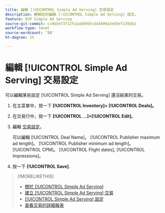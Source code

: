 ```yaml
---
title: 編輯 [!UICONTROL Simple Ad Serving] 交易設定
description: 瞭解如何編輯 [!UICONTROL Simple Ad Serving] 成交。
feature: DSP Simple Ad Serving
source-git-commit: cc0b5d73712fa1ab8955c444899a3e93ef1393b2
workflow-type: tm+mt
source-wordcount: '58'
ht-degree: 1%

---
```


# 編輯 [!UICONTROL Simple Ad Serving] 交易設定

可以編輯某些設定 [!UICONTROL Simple Ad Serving] 還沒結束的交易。

1. 在主菜單中，按一下 **[!UICONTROL Inventory]> [!UICONTROL Deals]。**

1. 在交易行中，按一下  **[!UICONTROL ...]>[!UICONTROL Edit]**。

1. 編輯 [交易設定](simple-deal-settings.md)。

   可以編輯 [!UICONTROL Deal Name]。 [!UICONTROL Publisher maximum ad length]。 [!UICONTROL Publisher minimum ad length]。 [!UICONTROL CPM]。 [!UICONTROL Flight dates], [!UICONTROL Impressions]。

1. 按一下 **[!UICONTROL Save]**.

>[!MORELIKETHIS]
>
>* [關於 [!UICONTROL Simple Ad Serving]](simple-deal-about.md)
>* [建立 [!UICONTROL Simple Ad Serving] 交易](simple-deal-create.md)
>* [[!UICONTROL Simple Ad Serving] 設定](simple-deal-settings.md)
>* [查看交易的詳細報表](/help/dsp/inventory/deal-view-report.md)


<!-- add back when reimplemented:
>* [View Event-Tracking Pixels for a [!UICONTROL Simple Ad Serving] Deal](simple-deal-show-pixels.md)
-->
